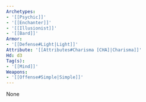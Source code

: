 ```yaml
---
Archetypes:
- '[[Psychic]]'
- '[[Enchanter]]'
- '[[Illusionist]]'
- '[[Bard]]'
Armor:
- '[[Defense#Light|Light]]'
Attribute: '[[Attributes#Charisma [CHA]|Charisma]]'
Hd: d3
Tag(s):
- '[[Mind]]'
Weapons:
- '[[Offense#Simple|Simple]]'
---
```


None